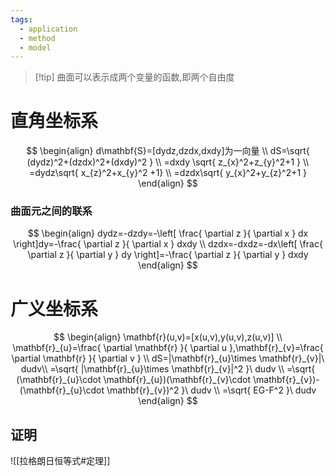 ```yaml
---
tags:
  - application
  - method
  - model
---
```

>[!tip] 曲面可以表示成两个变量的函数,即两个自由度


# 直角坐标系
$$
\begin{align}
d\mathbf{S}=[dydz,dzdx,dxdy]为一向量 \\
dS=\sqrt{ (dydz)^2+(dzdx)^2+(dxdy)^2 } \\
=dxdy \sqrt{ z_{x}^2+z_{y}^2+1 } \\
=dydz\sqrt{ x_{z}^2+x_{y}^2 +1} \\
=dzdx\sqrt{ y_{x}^2+y_{z}^2+1 }
\end{align}
$$
### 曲面元之间的联系
$$
\begin{align}
dydz=-dzdy=-\left[ \frac{ \partial z }{ \partial x } dx \right]dy=-\frac{ \partial z }{ \partial x } dxdy \\
dzdx=-dxdz=-dx\left[ \frac{ \partial z }{ \partial y } dy \right]=-\frac{ \partial z }{ \partial y } dxdy
\end{align}
$$
# 广义坐标系
$$
\begin{align}
\mathbf{r}(u,v)=[x(u,v),y(u,v),z(u,v)] \\
\mathbf{r}_{u}=\frac{ \partial \mathbf{r} }{ \partial u },\mathbf{r}_{v}=\frac{ \partial \mathbf{r} }{ \partial v }   \\
dS=|\mathbf{r}_{u}\times \mathbf{r}_{v}|\  dudv\\
=\sqrt{ |\mathbf{r}_{u}\times \mathbf{r}_{v}|^2 }\ dudv \\
=\sqrt{ (\mathbf{r}_{u}\cdot \mathbf{r}_{u})(\mathbf{r}_{v}\cdot \mathbf{r}_{v})-(\mathbf{r}_{u}\cdot \mathbf{r}_{v})^2 }\ dudv \\
=\sqrt{ EG-F^2 }\ dudv
\end{align}
$$

## 证明
![[拉格朗日恒等式#定理]]









